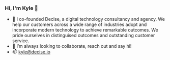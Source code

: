 ### Hi, I'm Kyle 👋

<!--
**kylepott/kylepott** is a ✨ _special_ ✨ repository because its `README.md` (this file) appears on your GitHub profile.

Here are some ideas to get you started:
-->

- 🔭 I co-founded Decise, a digital technology consultancy and agency. We help our customers across a wide range of industries adopt and incorporate modern technology to achieve remarkable outcomes. We pride ourselves in distinguised outcomes and outstanding customer service.
- 👯 I’m always looking to collaborate, reach out and say hi!
- 📫 kyle@decise.io
